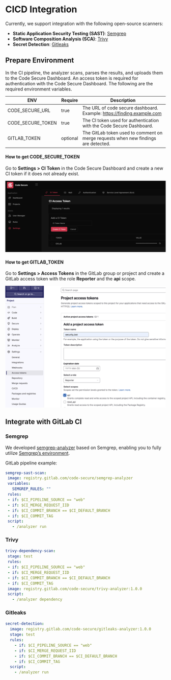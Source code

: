 # CICD Integration

Currently, we support integration with the following open-source scanners:

- **Static Application Security Testing (SAST)**: [Semgrep](https://github.com/semgrep/semgrep) 
- **Software Composition Analysis (SCA)**: [Trivy](https://github.com/aquasecurity/trivy)
- **Secret Detection**: [Gitleaks](https://github.com/gitleaks/gitleaks)

## Prepare Environment

In the CI pipeline, the analyzer scans, parses the results, and uploads them to the Code Secure Dashboard. An access token is required for authentication with the Code Secure Dashboard. The following are the required environment variables.

| ENV               | Require  | Description                                                                        |
|-------------------|----------|------------------------------------------------------------------------------------|
| CODE_SECURE_URL   | true     | The URL of code secure dashboard. Example: https://finding.example.com             |
| CODE_SECURE_TOKEN | true     | The CI token used for authentication with the Code Secure Dashboard.               |
| GITLAB_TOKEN      | optional | The GitLab token used to comment on merge requests when new findings are detected. |

#### How to get CODE_SECURE_TOKEN
Go to **Settings > CI Token** in the Code Secure Dashboard and create a new CI token if it does not already exist.

![](images/ci_token.png)

#### How to get GITLAB_TOKEN
Go to **Settings > Access Tokens** in the GitLab group or project and create a GitLab access token with the role **Reporter** and the **api** scope.

![](images/gitlab_token.png)

## Integrate with GitLab CI

### Semgrep

We developed [semgrep-analyzer](https://gitlab.com/code-secure/semgrep-analyzer) based on Semgrep, enabling you to fully utilize [Semgrep’s environment](https://semgrep.dev/docs/semgrep-ci/ci-environment-variables).

GitLab pipeline example:

```yaml
semgrep-sast-scan:
 image: registry.gitlab.com/code-secure/semgrep-analyzer
 variables:
   SEMGREP_RULES: ""
 rules:
 - if: $CI_PIPELINE_SOURCE == "web"
 - if: $CI_MERGE_REQUEST_IID
 - if: $CI_COMMIT_BRANCH == $CI_DEFAULT_BRANCH
 - if: $CI_COMMIT_TAG
 script:
   - /analyzer run
```

### Trivy

```yaml
trivy-dependency-scan:
 stage: test
 rules:
 - if: $CI_PIPELINE_SOURCE == "web"
 - if: $CI_MERGE_REQUEST_IID
 - if: $CI_COMMIT_BRANCH == $CI_DEFAULT_BRANCH
 - if: $CI_COMMIT_TAG
 image: registry.gitlab.com/code-secure/trivy-analyzer:1.0.0
 script:
   - /analyzer dependency
```

### Gitleaks

```yaml
secret-detection:
  image: registry.gitlab.com/code-secure/gitleaks-analyzer:1.0.0
  stage: test
  rules:
    - if: $CI_PIPELINE_SOURCE == "web"
    - if: $CI_MERGE_REQUEST_IID
    - if: $CI_COMMIT_BRANCH == $CI_DEFAULT_BRANCH
    - if: $CI_COMMIT_TAG
  script:
    - /analyzer run
```
